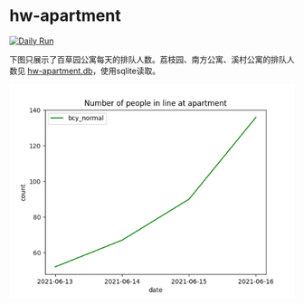 # hw-apartment
[![Daily Run](https://github.com/YunfengGao/hw-apartment/actions/workflows/python-app.yml/badge.svg?branch=master&event=schedule)](https://github.com/YunfengGao/hw-apartment/actions/workflows/python-app.yml)

下图只展示了百草园公寓每天的排队人数。荔枝园、南方公寓、溪村公寓的排队人数见 [hw-apartment.db](https://github.com/YunfengGao/hw-apartment/blob/master/hw-apartment.db)，使用sqlite读取。

![排队人数](pic.png)